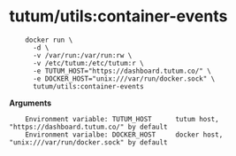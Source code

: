 tutum/utils:container-events
============================
   
```
    docker run \
      -d \
      -v /var/run:/var/run:rw \
      -v /etc/tutum:/etc/tutum:r \
      -e TUTUM_HOST="https://dashboard.tutum.co/" \
      -e DOCKER_HOST="unix:///var/run/docker.sock" \
      tutum/utils:container-events
```

**Arguments**

```
    Environment variable: TUTUM_HOST      tutum host, "https://dashboard.tutum.co/" by default
    Environment varialbe: DOCKER_HOST     docker host, "unix:///var/run/docker.sock" by default
```
